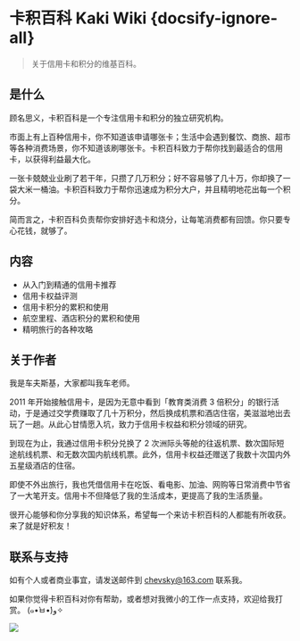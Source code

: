 # 卡积百科 Kaki Wiki {docsify-ignore-all}

> 关于信用卡和积分的维基百科。

## 是什么

顾名思义，卡积百科是一个专注信用卡和积分的独立研究机构。

市面上有上百种信用卡，你不知道该申请哪张卡；生活中会遇到餐饮、商旅、超市等各种消费场景，你不知道该刷哪张卡。卡积百科致力于帮你找到最适合的信用卡，以获得利益最大化。

一张卡兢兢业业刷了若干年，只攒了几万积分；好不容易够了几十万，你却换了一袋大米一桶油。卡积百科致力于帮你迅速成为积分大户，并且精明地花出每一个积分。

简而言之，卡积百科负责帮你安排好选卡和烧分，让每笔消费都有回馈。你只要专心花钱，就够了。

## 内容

- 从入门到精通的信用卡推荐
- 信用卡权益评测
- 信用卡积分的累积和使用
- 航空里程、酒店积分的累积和使用
- 精明旅行的各种攻略

## 关于作者

我是车夫斯基，大家都叫我车老师。

2011 年开始接触信用卡，是因为无意中看到「教育类消费 3 倍积分」的银行活动，于是通过交学费赚取了几十万积分，然后换成机票和酒店住宿，美滋滋地出去玩了一趟。从此心甘情愿入坑，致力于信用卡权益和积分领域的研究。

到现在为止，我通过信用卡积分兑换了 2 次洲际头等舱的往返机票、数次国际短途航线机票、和无数次国内航线机票。此外，信用卡权益还赠送了我数十次国内外五星级酒店的住宿。

即使不外出旅行，我也凭借信用卡在吃饭、看电影、加油、网购等日常消费中节省了一大笔开支。信用卡不但降低了我的生活成本，更提高了我的生活质量。

很开心能够和你分享我的知识体系，希望每一个来访卡积百科的人都能有所收获。来了就是好积友！

## 联系与支持

如有个人或者商业事宜，请发送邮件到 chevsky@163.com 联系我。

如果你觉得卡积百科对你有帮助，或者想对我微小的工作一点支持，欢迎给我打赏。 (๑•̀ㅂ•́)و✧

![](https://ws1.sinaimg.cn/large/49dba72ely1fsr3odypu4j20bj05o40t.jpg)